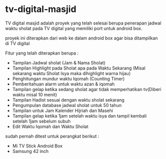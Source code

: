# tv-digital-masjid

TV digital masjid adalah proyek yang telah selesai berupa penerapan jadwal waktu sholat pada TV digital yang memiliki port untuk android box.

proyek ini diterapkan dari web ke dalam android box agar bisa ditampilkan di TV digital

Fitur yang telah diterapkan berupa :
- Tampilan Jadwal sholat (Jam & Nama Sholat)
- Tampilan Highlight pada Sholat apa pada Waktu Sekarang (Misal sekarang waktu Sholat Isya maka dihighlight warna hijau)
- Penghitungan mundur waktu Iqomah (Counting Timer)
- Pemberitahuan alarm untuk waktu azan & iqomah
- Tampilan gelap ketika sedang sholat agar tidak memperhatikan tv(Diberi waktu misal 10 menit)
- Tampilan Hadist sesuai dengan waktu sholat sekarang
- Pengumpulan database jadwal sholat untuk 50 tahun
- Tampilan untuk Jam Kalender Hijriah dan Masehi
- Tampilan gelap ketika 1jam setelah waktu isya dan tampil kembali setelah 1jam sebelum subuh
- Edit Waktu Iqomah dan Waktu Sholat

sudah pernah ditest untuk perangkat berikut : 

- Mi TV Stick Android Box
- Samsung 42 inch